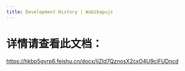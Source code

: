 ```yaml
---
title: Development History | Wabibapujs
---
```


# 详情请查看此文档：

https://hkbp5gvrp6.feishu.cn/docx/IiZId7QznosX2cxO4U9ciFUDncd
